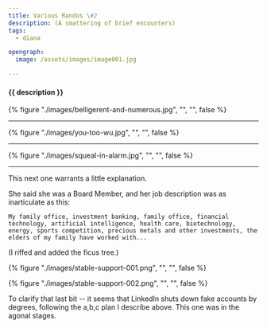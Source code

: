```yaml
---
title: Various Randos \#2
description: (A smattering of brief encounters)
tags:
  - diana

opengraph:
  image: /assets/images/image001.jpg

---
```


<h4 class="subTitle">{{ description }}</h4>

{% figure "./images/belligerent-and-numerous.jpg", "", "", false %}

<hr />

{% figure "./images/you-too-wu.jpg", "", "", false %}

<hr />

{% figure "./images/squeal-in-alarm.jpg", "", "", false %}

<hr />

This next one warrants a little explanation.  

She said she was a Board Member, and her job description was as inarticulate as this:

`My family office, investment banking, family office, financial technology, artificial intelligence, health care, biotechnology, energy, sports competition, precious metals and other investments, the elders of my family have worked with...`

(I riffed and added the ficus tree.)

{% figure "./images/stable-support-001.png", "", "", false %}

{% figure "./images/stable-support-002.png", "", "", false %}

To clarify that last bit -- it seems that LinkedIn shuts down fake accounts by degrees, following the a,b,c plan I describe above.  This one was in the agonal stages.
